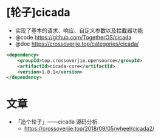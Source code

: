 # [轮子]cicada

- 实现了基本的请求、响应、自定义参数以及拦截器功能
- @code https://github.com/TogetherOS/cicada
- @doc https://crossoverjie.top/categories/cicada/

```xml
<dependency>
    <groupId>top.crossoverjie.opensource</groupId>
    <artifactId>cicada-core</artifactId>
    <version>1.0.1</version>
</dependency>
```

# 文章

- 「造个轮子」——cicada 源码分析
  - https://crossoverjie.top/2018/09/05/wheel/cicada2/